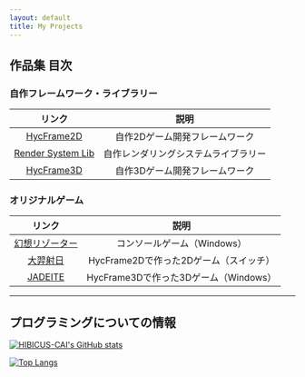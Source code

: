 ```yaml
---
layout: default
title: My Projects
---
```


## 作品集 目次

### 自作フレームワーク・ライブラリー

|                      リンク                      |                 説明                 |
| :----------------------------------------------: | :----------------------------------: |
|     [HycFrame2D](projects/hycframe2d_jp.md)      |    自作2Dゲーム開発フレームワーク    |
| [Render System Lib](projects/rendersystem_jp.md) | 自作レンダリングシステムライブラリー |
|     [HycFrame3D](projects/hycframe3d_jp.md)      |    自作3Dゲーム開発フレームワーク    |

### オリジナルゲーム

|                   リンク                    |                  説明                  |
| :-----------------------------------------: | :------------------------------------: |
| [幻想リゾーター](projects/virtresort_jp.md) |      コンソールゲーム（Windows）       |
|    [大羿射日](projects/sun_shoot_jp.md)     | HycFrame2Dで作った2Dゲーム（スイッチ） |
|      [JADEITE](projects/jadeite_jp.md)      | HycFrame3Dで作った3Dゲーム（Windows）  |

---

## プログラミングについての情報

[![HIBICUS-CAI's GitHub stats](https://github-readme-stats.vercel.app/api?username=HIBICUS-CAI&show_icons=true&theme=vue&count_private=true&hide=contribs,prs,issues&include_all_commits=true&locale=ja)](https://github.com/HIBICUS-CAI)

[![Top Langs](https://github-readme-stats.vercel.app/api/top-langs/?username=HIBICUS-CAI&theme=vue&locale=ja)](https://github.com/HIBICUS-CAI)